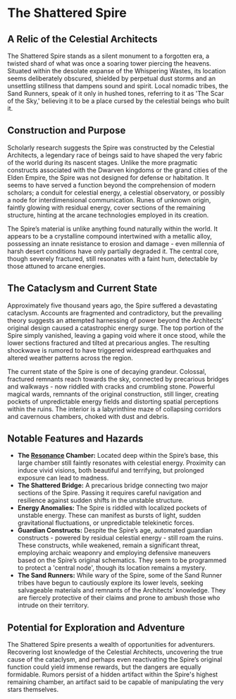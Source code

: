 # The Shattered Spire

## A Relic of the Celestial Architects

The Shattered Spire stands as a silent monument to a forgotten era, a twisted shard of what was once a soaring tower piercing the heavens. Situated within the desolate expanse of the Whispering Wastes, its location seems deliberately obscured, shielded by perpetual dust storms and an unsettling stillness that dampens sound and spirit. Local nomadic tribes, the Sand Runners, speak of it only in hushed tones, referring to it as 'The Scar of the Sky,' believing it to be a place cursed by the celestial beings who built it.

## Construction and Purpose

Scholarly research suggests the Spire was constructed by the Celestial Architects, a legendary race of beings said to have shaped the very fabric of the world during its nascent stages. Unlike the more pragmatic constructs associated with the Dwarven kingdoms or the grand cities of the Elden Empire, the Spire was not designed for defense or habitation.  It seems to have served a function beyond the comprehension of modern scholars; a conduit for celestial energy, a celestial observatory, or possibly a node for interdimensional communication. Runes of unknown origin, faintly glowing with residual energy, cover sections of the remaining structure, hinting at the arcane technologies employed in its creation.  

The Spire’s material is unlike anything found naturally within the world.  It appears to be a crystalline compound intertwined with a metallic alloy, possessing an innate resistance to erosion and damage - even millennia of harsh desert conditions have only partially degraded it. The central core, though severely fractured, still resonates with a faint hum, detectable by those attuned to arcane energies.

## The Cataclysm and Current State

Approximately five thousand years ago, the Spire suffered a devastating cataclysm. Accounts are fragmented and contradictory, but the prevailing theory suggests an attempted harnessing of power beyond the Architects’ original design caused a catastrophic energy surge. The top portion of the Spire simply vanished, leaving a gaping void where it once stood, while the lower sections fractured and tilted at precarious angles. The resulting shockwave is rumored to have triggered widespread earthquakes and altered weather patterns across the region.

The current state of the Spire is one of decaying grandeur. Colossal, fractured remnants reach towards the sky, connected by precarious bridges and walkways - now riddled with cracks and crumbling stone.  Powerful magical wards, remnants of the original construction, still linger, creating pockets of unpredictable energy fields and distorting spatial perceptions within the ruins. The interior is a labyrinthine maze of collapsing corridors and cavernous chambers, choked with dust and debris.  

## Notable Features and Hazards

*   **The [Resonance](/structure/mechanic/resonance.md) Chamber:** Located deep within the Spire’s base, this large chamber still faintly resonates with celestial energy. Proximity can induce vivid visions, both beautiful and terrifying, but prolonged exposure can lead to madness.  
*   **The Shattered Bridge:** A precarious bridge connecting two major sections of the Spire. Passing it requires careful navigation and resilience against sudden shifts in the unstable structure. 
*   **Energy Anomalies:** The Spire is riddled with localized pockets of unstable energy. These can manifest as bursts of light, sudden gravitational fluctuations, or unpredictable telekinetic forces.  
*   **Guardian Constructs:** Despite the Spire’s age, automated guardian constructs - powered by residual celestial energy - still roam the ruins. These constructs, while weakened, remain a significant threat, employing archaic weaponry and employing defensive maneuvers based on the Spire’s original schematics. They seem to be programmed to protect a 'central node', though its location remains a mystery. 
*   **The Sand Runners:** While wary of the Spire, some of the Sand Runner tribes have begun to cautiously explore its lower levels, seeking salvageable materials and remnants of the Architects’ knowledge.  They are fiercely protective of their claims and prone to ambush those who intrude on their territory.

## Potential for Exploration and Adventure

The Shattered Spire presents a wealth of opportunities for adventurers. Recovering lost knowledge of the Celestial Architects, uncovering the true cause of the cataclysm, and perhaps even reactivating the Spire’s original function could yield immense rewards, but the dangers are equally formidable.  Rumors persist of a hidden artifact within the Spire's highest remaining chamber, an artifact said to be capable of manipulating the very stars themselves.
